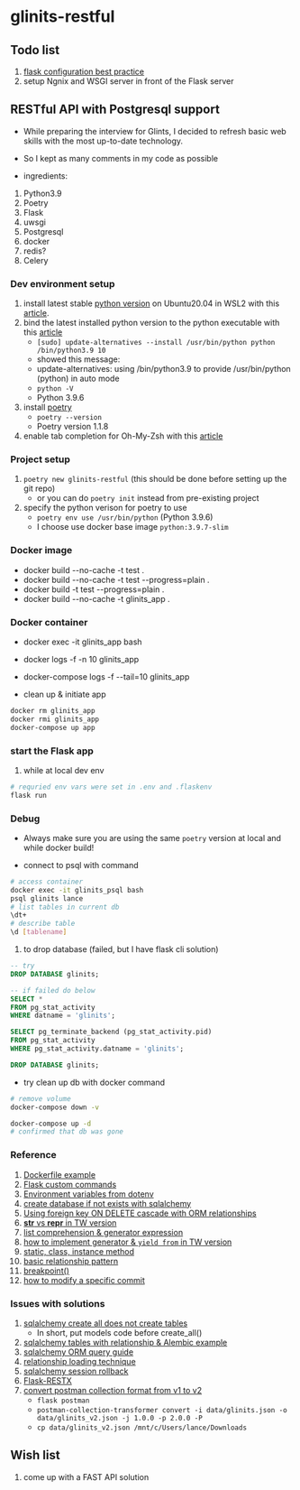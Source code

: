# glinits-restful

## Todo list

1. [flask configuration best practice](https://flask.palletsprojects.com/en/2.0.x/config/#configuration-best-practices)
1. setup Ngnix and WSGI server in front of the Flask server



## RESTful API with Postgresql support

* While preparing the interview for Glints, I decided to refresh basic web skills with the most up-to-date technology. 
* So I kept as many comments in my code as possible

* ingredients:
1. Python3.9
1. Poetry
1. Flask
1. uwsgi
1. Postgresql
1. docker
1. redis? 
1. Celery

### Dev environment setup
1. install latest stable [python version](https://www.python.org/ftp/python/3.9.6/Python-3.9.6.tgz) on Ubuntu20.04 in WSL2 with this [article](https://linuxize.com/post/how-to-install-python-3-9-on-ubuntu-20-04/).
1. bind the latest installed python version to the python executable with this [article](https://stackoverflow.com/a/50331137)
    * `[sudo] update-alternatives --install /usr/bin/python python /bin/python3.9 10`
    * showed this message:
    * update-alternatives: using /bin/python3.9 to provide /usr/bin/python (python) in auto mode
    * `python -V`
    * Python 3.9.6
1. install [poetry](https://python-poetry.org/docs/)
    * `poetry --version`
    * Poetry version 1.1.8
1. enable tab completion for Oh-My-Zsh with this [article](https://python-poetry.org/docs/#enable-tab-completion-for-bash-fish-or-zsh)

### Project setup
1. `poetry new glinits-restful` (this should be done before setting up the git repo)
    * or you can do `poetry init` instead from pre-existing project 
1. specify the python verison for poetry to use
    * `poetry env use /usr/bin/python` (Python 3.9.6)
    * I choose use docker base image `python:3.9.7-slim` 

### Docker image
* docker build --no-cache -t test .
* docker build --no-cache -t test --progress=plain .
* docker build -t test --progress=plain .
* docker build --no-cache -t glinits_app .

### Docker container
* docker exec -it glinits_app bash
* docker logs -f -n 10 glinits_app
* docker-compose logs -f --tail=10 glinits_app

* clean up & initiate app
```sh
docker rm glinits_app
docker rmi glinits_app
docker-compose up app
```

### start the Flask app
1. while at local dev env
```sh
# requried env vars were set in .env and .flaskenv
flask run
```

### Debug
* Always make sure you are using the same `poetry` version at local and while docker build!

* connect to psql with command
```sh
# access container
docker exec -it glinits_psql bash
psql glinits lance
# list tables in current db
\dt+
# describe table
\d [tablename]
```

1. to drop database (failed, but I have flask cli solution)
```sql
-- try
DROP DATABASE glinits;

-- if failed do below
SELECT *
FROM pg_stat_activity
WHERE datname = 'glinits';

SELECT pg_terminate_backend (pg_stat_activity.pid)
FROM pg_stat_activity
WHERE pg_stat_activity.datname = 'glinits';

DROP DATABASE glinits;
```

* try clean up db with docker command
```sh
# remove volume
docker-compose down -v

docker-compose up -d
# confirmed that db was gone
```

### Reference
1. [Dockerfile example](https://www.mktr.ai/the-data-scientists-quick-guide-to-dockerfiles-with-examples/)
1. [Flask custom commands](https://flask.palletsprojects.com/en/2.0.x/cli/#custom-commands)
1. [Environment variables from dotenv](https://flask.palletsprojects.com/en/2.0.x/cli/#environment-variables-from-dotenv)
1. [create database if not exists with sqlalchemy](https://stackoverflow.com/a/30971098)
1. [Using foreign key ON DELETE cascade with ORM relationships](https://docs.sqlalchemy.org/en/14/orm/cascades.html#using-foreign-key-on-delete-cascade-with-orm-relationships)
1. [__str__ vs __repr__ in TW version](https://ithelp.ithome.com.tw/articles/10194593)
1. [list comprehension & generator expression](https://www.learncodewithmike.com/2020/01/python-comprehension.html)
1. [how to implement generator & `yield from` in TW version](https://ithelp.ithome.com.tw/articles/10196328)
1. [static, class, instance method](https://www.learncodewithmike.com/2020/01/python-method.html)
1. [basic relationship pattern](https://docs.sqlalchemy.org/en/14/orm/basic_relationships.html)
1. [breakpoint()](https://www.journaldev.com/22695/python-breakpoint)
1. [how to modify a specific commit](https://stackoverflow.com/a/1186549)

### Issues with solutions
1. [sqlalchemy create all does not create tables](https://stackoverflow.com/a/20749534)
    * In short, put models code before create_all() 
1. [sqlalchemy tables with relationship & Alembic example](https://blog.techbridge.cc/2017/08/12/python-web-flask101-tutorial-sqlalchemy-orm-database-models/)
1. [sqlalchemy ORM query guide](https://docs.sqlalchemy.org/en/14/orm/queryguide.html)
1. [relationship loading technique](https://docs.sqlalchemy.org/en/14/orm/loading_relationships.html)
1. [sqlalchemy session rollback](https://docs.sqlalchemy.org/en/14/orm/tutorial.html#rolling-back)
1. [Flask-RESTX](https://flask-restx.readthedocs.io/en/latest/)
1. [convert postman collection format from v1 to v2](https://learning.postman.com/docs/getting-started/importing-and-exporting-data/#converting-postman-collections-from-v1-to-v2)
    * `flask postman`
    * `postman-collection-transformer convert -i data/glinits.json -o data/glinits_v2.json -j 1.0.0 -p 2.0.0 -P`
    * `cp data/glinits_v2.json /mnt/c/Users/lance/Downloads`

## Wish list
1. come up with a FAST API solution    